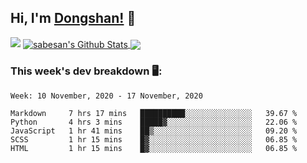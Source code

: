 <!--
 * @Author: DSCode
 * @Date: 2020-10-10 16:49:48
 * @Copyright 2020 DSCode
 * @Open Source License: MIT
 * @LastEditTime: 2020-11-19 00:38:59
 * @FilePath: \DsCodeStudio\README.md
 * @Description:
-->

## Hi, I'm [Dongshan!](https://github.dscode.top) 👋

<img src="https://github.dscode.top/assets/images/community-c4522fb406f9f37065d008cf632eeea0.svg" />

<a href="https://github-readme-stats.dscodestudio.vercel.app/api?username=DsCodeStudio&show_icons=true&hide_border=true&count_private=true&include_all_commits=true">
<img align="center" alt="sabesan's Github Stats" src="https://github-readme-stats.dscodestudio.vercel.app/api?username=DsCodeStudio&show_icons=true&hide_border=true&count_private=true&include_all_commits=true"/>
</a>

<a href="https://github-readme-stats.dscodestudio.vercel.app/api/top-langs/?username=DsCodeStudio&layout=compact&langs_count=10">
<img align="center" src="https://github-readme-stats.dscodestudio.vercel.app/api/top-langs/?username=DsCodeStudio&layout=compact&langs_count=10&hide=javascript,html" />
</a>

### This week's dev breakdown 🖥:

<!--START_SECTION:waka-->

```text
Week: 10 November, 2020 - 17 November, 2020

Markdown     7 hrs 17 mins   ██████████░░░░░░░░░░░░░░░   39.67 %
Python       4 hrs 3 mins    █████▓░░░░░░░░░░░░░░░░░░░   22.06 %
JavaScript   1 hr 41 mins    ██▒░░░░░░░░░░░░░░░░░░░░░░   09.20 %
SCSS         1 hr 15 mins    █▓░░░░░░░░░░░░░░░░░░░░░░░   06.85 %
HTML         1 hr 15 mins    █▓░░░░░░░░░░░░░░░░░░░░░░░   06.85 %
```

<!--END_SECTION:waka-->
